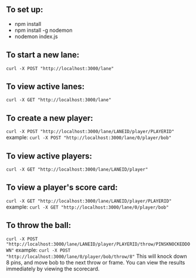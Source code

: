 ## To set up:

* npm install
* npm install -g nodemon
* nodemon index.js

## To start a new lane:
`curl -X POST "http://localhost:3000/lane"`

## To view active lanes:
`curl -X GET "http://localhost:3000/lane"`

## To create a new player:
`curl -X POST "http://localhost:3000/lane/LANEID/player/PLAYERID"`
example: `curl -X POST "http://localhost:3000/lane/0/player/bob"`

## To view active players:
`curl -X GET "http://localhost:3000/lane/LANEID/player"`

## To view a player's score card:
`curl -X GET "http://localhost:3000/lane/LANEID/player/PLAYERID"`
example: `curl -X GET "http://localhost:3000/lane/0/player/bob"`

## To throw the ball:
`curl -X POST "http://localhost:3000/lane/LANEID/player/PLAYERID/throw/PINSKNOCKEDDOWN"`
example: `curl -X POST "http://localhost:3000/lane/0/player/bob/throw/8"`
This will knock down 8 pins, and move bob to the next throw or frame. You can view the results immediately by viewing the scorecard.
